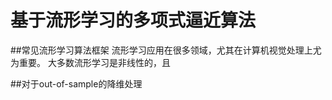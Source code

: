 # 基于流形学习的多项式逼近算法
##常见流形学习算法框架
  流形学习应用在很多领域，尤其在计算机视觉处理上尤为重要。
  大多数流形学习是非线性的，且
  



##对于out-of-sample的降维处理

